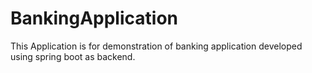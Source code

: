 # BankingApplication
This Application is for demonstration of banking application developed using spring boot as backend.
